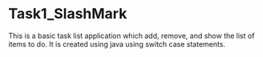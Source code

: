 # Task1_SlashMark
This is a basic task list application which add, remove, and show the list of items to do. It is created using java using switch case statements.
